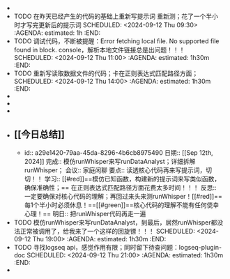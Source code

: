 -
- TODO 在昨天已经产生的代码的基础上重新写提示词 重新测；花了一个半小时才写完更新后的提示词
  SCHEDULED: <2024-09-12 Thu 09:30>
  :AGENDA:
  estimated: 1h
  :END:
- TODO 调试代码，不断被提醒：Error fetching local file. No supported file found in block. console，解析本地文件链接总是出问题！！！
  SCHEDULED: <2024-09-12 Thu 11:00>
  :AGENDA:
  estimated: 1h30m
  :END:
- TODO 重新写读取数据文件的代码；卡在正则表达式匹配路径方面；
  SCHEDULED: <2024-09-12 Thu 14:00>
  :AGENDA:
  estimated: 1h30m
  :END:
-
-
-
- ## [[今日总结]]
	- id:: a29e1420-79aa-45da-8296-4b6cb8975490
	  日期:: [[Sep 12th, 2024]]
	  完成:: 模仿runWhisper来写runDataAnalyst；详细拆解runWhisper；
	  会议:: 家庭闲聊
	  要点:: 读透核心代码再来写提示词，切切！！
	  学习:: [[#red]]==模仿已知函数，构建新的提示词来写类似函数，确保准确性；== 在正则表达式匹配路径方面花费太多时间！！！
	  反思:: 一定要确保对核心代码的理解；再回过来头来测runWhisper！[[#red]]==每1个半小时必须休息！==[[#green]]==核心代码的理解不能有任何侥幸心理！==
	  明日:: 把runWhisper代码再走一遍
- TODO 模仿runWhisper来写runDataAnalyst，到最后，居然runWhisper都没法正常被调用了，给我来了一个这样的回旋镖！！！
  SCHEDULED: <2024-09-12 Thu 19:00>
  :AGENDA:
  estimated: 1h30m
  :END:
- TODO 寻找logseq api，感觉作用有限；同时留下待查问题：logseq-plugin-doc
  SCHEDULED: <2024-09-12 Thu 21:00>
  :AGENDA:
  estimated: 1h30m
  :END:
-